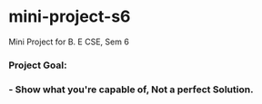 # mini-project-s6
Mini Project for B. E CSE, Sem 6

### Project Goal:
### - Show what you're capable of, Not a perfect Solution.
